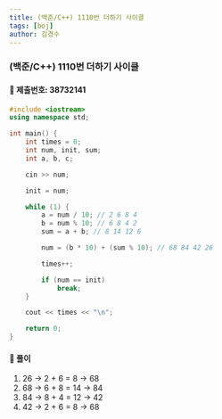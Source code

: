 ```yaml
---
title: (백준/C++) 1110번 더하기 사이클
tags: [boj]
author: 김경수
---
```


### (백준/C++) 1110번 더하기 사이클
#### 📌 제출번호: 38732141
``` cpp
#include <iostream>
using namespace std;

int main() {
    int times = 0;
    int num, init, sum;
    int a, b, c;

    cin >> num;

    init = num;

    while (1) {
        a = num / 10; // 2 6 8 4
        b = num % 10; // 6 8 4 2
        sum = a + b; // 8 14 12 6

        num = (b * 10) + (sum % 10); // 68 84 42 26

        times++;

        if (num == init)
            break;
    }

    cout << times << "\n";

    return 0;
}

```

#### 📌 풀이
1. 26 -> 2 + 6 = 8 -> 68
2. 68 -> 6 + 8 = 14 -> 84
3. 84 -> 8 + 4 = 12 -> 42
4. 42 -> 2 + 6 = 8 -> 68